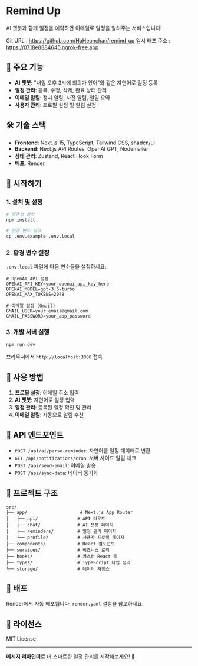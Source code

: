# Remind Up

AI 챗봇과 함께 일정을 예약하면 이메일로 일정을 알려주는 서비스입니다!

Git URL : https://github.com/HaHeonchan/remind_up
임시 배포 주소 : https://0718e8884645.ngrok-free.app

## 🚀 주요 기능

- **AI 챗봇**: "내일 오후 3시에 회의가 있어"와 같은 자연어로 일정 등록
- **일정 관리**: 등록, 수정, 삭제, 완료 상태 관리
- **이메일 알림**: 정시 알림, 사전 알림, 일일 요약
- **사용자 관리**: 프로필 설정 및 알림 설정

## 🛠 기술 스택

- **Frontend**: Next.js 15, TypeScript, Tailwind CSS, shadcn/ui
- **Backend**: Next.js API Routes, OpenAI GPT, Nodemailer
- **상태 관리**: Zustand, React Hook Form
- **배포**: Render

## 🚀 시작하기

### 1. 설치 및 설정

```bash
# 의존성 설치
npm install

# 환경 변수 설정
cp .env.example .env.local
```

### 2. 환경 변수 설정

`.env.local` 파일에 다음 변수들을 설정하세요:

```env
# OpenAI API 설정
OPENAI_API_KEY=your_openai_api_key_here
OPENAI_MODEL=gpt-3.5-turbo
OPENAI_MAX_TOKENS=2048

# 이메일 설정 (Gmail)
GMAIL_USER=your_email@gmail.com
GMAIL_PASSWORD=your_app_password
```

### 3. 개발 서버 실행

```bash
npm run dev
```

브라우저에서 `http://localhost:3000` 접속

## 📱 사용 방법

1. **프로필 설정**: 이메일 주소 입력
2. **AI 챗봇**: 자연어로 일정 입력
3. **일정 관리**: 등록된 일정 확인 및 관리
4. **이메일 알림**: 자동으로 알림 수신

## 🔧 API 엔드포인트

- `POST /api/ai/parse-reminder`: 자연어를 일정 데이터로 변환
- `GET /api/notifications/cron`: 서버 사이드 알림 체크
- `POST /api/send-email`: 이메일 발송
- `POST /api/sync-data`: 데이터 동기화

## 📁 프로젝트 구조

```
src/
├── app/                    # Next.js App Router
│   ├── api/               # API 라우트
│   ├── chat/              # AI 챗봇 페이지
│   ├── reminders/         # 일정 관리 페이지
│   └── profile/           # 사용자 프로필 페이지
├── components/            # React 컴포넌트
├── services/              # 비즈니스 로직
├── hooks/                 # 커스텀 React 훅
├── types/                 # TypeScript 타입 정의
└── storage/               # 데이터 저장소
```

## 🚀 배포

Render에서 자동 배포됩니다. `render.yaml` 설정을 참고하세요.

## 📄 라이선스

MIT License

---

**메시지 리마인더**로 더 스마트한 일정 관리를 시작해보세요! 🚀